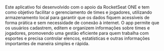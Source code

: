Este aplicativo foi desenvolvido com o apoio da RocketSeat ONE e tem como objetivo facilitar o gerenciamento de times e jogadores, utilizando armazenamento local para garantir que os dados fiquem acessíveis de forma prática e sem necessidade de conexão à internet. O app permite que os usuários cadastrem, editem e organizem informações sobre times e jogadores, promovendo uma gestão eficiente para quem trabalha com esportes e precisa controlar elencos, estatísticas e outras informações importantes de maneira simples e rápida.
